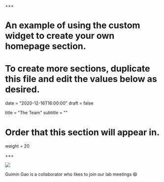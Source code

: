 +++
# An example of using the custom widget to create your own homepage section.
# To create more sections, duplicate this file and edit the values below as desired.

date = "2020-12-16T16:00:00"
draft = false

title = "The Team"
subtitle = ""

# Order that this section will appear in.
weight = 20

+++

![](https://www.notion.so/image/https%3A%2F%2Fs3-us-west-2.amazonaws.com%2Fsecure.notion-static.com%2F72d1a355-240f-4251-a1d9-ae11809724d8%2FUntitled.png?table=block&id=63e2302a-4044-46c3-b4e9-5aeca67763bb&spaceId=99bb2b52-17a4-4844-a8a5-2243ee5a44b8&width=1880&userId=&cache=v2)

Guimin Gao is a collaborator who likes to join our lab meetings :smile:   
